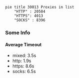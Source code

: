 
```mermaid
pie title 30013 Proxies in list
    "HTTP" : 20584
    "HTTPS": 4013
    "SOCKS" : 8396
```

### Some Info
#### Average Timeout

- mixed: 3.5s
- http: 1.9s
- https: 8.6s
- socks: 6.5s